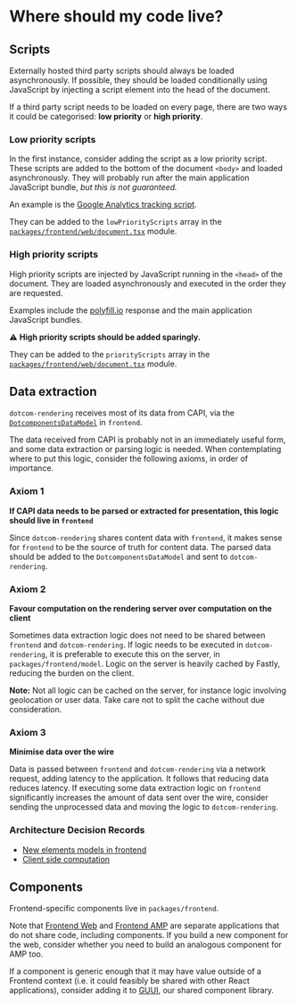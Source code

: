 # Where should my code live?

## Scripts

Externally hosted third party scripts should always be loaded asynchronously. If possible, they should be loaded conditionally using JavaScript by injecting a script element into the head of the document.

If a third party script needs to be loaded on every page, there are two ways it could be categorised: **low priority** or **high priority**.

### Low priority scripts

In the first instance, consider adding the script as a low priority script. These scripts are added to the bottom of the document `<body>` and loaded asynchronously. They will probably run after the main application JavaScript bundle, _but this is not guaranteed._

An example is the [Google Analytics tracking script](https://developers.google.com/analytics/devguides/collection/analyticsjs/).

They can be added to the `lowPriorityScripts` array in the [`packages/frontend/web/document.tsx`](https://github.com/guardian/dotcom-rendering/blob/master/packages/frontend/web/document.tsx) module.

### High priority scripts

High priority scripts are injected by JavaScript running in the `<head>` of the document. They are loaded asynchronously and executed in the order they are requested. 

Examples include the [polyfill.io](https://polyfill.io) response and the main application JavaScript bundles.

⚠️ **High priority scripts should be added sparingly.**

They can be added to the `priorityScripts` array in the [`packages/frontend/web/document.tsx`](https://github.com/guardian/dotcom-rendering/blob/master/packages/frontend/web/document.tsx) module.

## Data extraction

`dotcom-rendering` receives most of its data from CAPI, via the [`DotcomponentsDataModel`](https://github.com/guardian/frontend/blob/master/article/app/model/dotcomponents/DotcomponentsDataModel.scala) in `frontend`.

The data received from CAPI is probably not in an immediately useful form, and some data extraction or parsing logic is needed. When contemplating where to put this logic, consider the following axioms, in order of importance.

### Axiom 1

**If CAPI data needs to be parsed or extracted for presentation, this logic should live in `frontend`**

Since `dotcom-rendering` shares content data with `frontend`, it makes sense for `frontend` to be the source of truth for content data. The parsed data should be added to the `DotcomponentsDataModel` and sent to `dotcom-rendering`.

### Axiom 2

**Favour computation on the rendering server over computation on the client**

Sometimes data extraction logic does not need to be shared between `frontend` and `dotcom-rendering`. If logic needs to be executed in `dotcom-rendering`, it is preferable to execute this on the server, in `packages/frontend/model`. Logic on the server is heavily cached by Fastly, reducing the burden on the client.

**Note:** Not all logic can be cached on the server, for instance logic involving geolocation or user data. Take care not to split the cache without due consideration.

### Axiom 3

**Minimise data over the wire**

Data is passed between `frontend` and `dotcom-rendering` via a network request, adding latency to the application. It follows that reducing data reduces latency. If executing some data extraction logic on `frontend` significantly increases the amount of data sent over the wire, consider sending the unprocessed data and moving the logic to `dotcom-rendering`.

### Architecture Decision Records

- [New elements models in frontend](../architecture/013-new-elements-models-in-frontend.md)
- [Client side computation](../architecture/016-client-side-computation.md)

## Components

Frontend-specific components live in `packages/frontend`. 

Note that [Frontend Web](../../packages/frontend/web) and [Frontend AMP](../../packages/frontend/amp) are separate applications that do not share code, including components. If you build a new component for the web, consider whether you need to build an analogous component for AMP too.

If a component is generic enough that it may have value outside of a Frontend context (i.e. it could feasibly be shared with other React applications), consider adding it to [GUUI](../../packages/guui), our shared component library.
